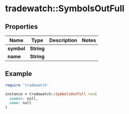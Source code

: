 # tradewatch::SymbolsOutFull

## Properties

| Name | Type | Description | Notes |
| ---- | ---- | ----------- | ----- |
| **symbol** | **String** |  |  |
| **name** | **String** |  |  |

## Example

```ruby
require 'tradewatch'

instance = tradewatch::SymbolsOutFull.new(
  symbol: null,
  name: null
)
```

